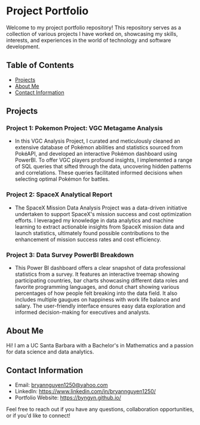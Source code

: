 # Project Portfolio

Welcome to my project portfolio repository! This repository serves as a collection of various projects I have worked on, showcasing my skills, interests, and experiences in the world of technology and software development.

## Table of Contents
- [Projects](#projects)
- [About Me](#about-me)
- [Contact Information](#contact-information)

## Projects

### Project 1: Pokemon Project: VGC Metagame Analysis
- In this VGC Analysis Project, I curated and meticulously cleaned an extensive database of Pokémon abilities and statistics sourced from PokéAPI, and developed an interactive Pokémon dashboard using PowerBI. To offer VGC players profound insights, I implemented a range of SQL queries that sifted through the data, uncovering hidden patterns and correlations. These queries facilitated informed decisions when selecting optimal Pokémon for battles.

### Project 2: SpaceX Analytical Report
- The SpaceX Mission Data Analysis Project was a data-driven initiative undertaken to support SpaceX's mission success and cost optimization efforts. I leveraged my knowledge in data analytics and machine learning to extract actionable insights from SpaceX mission data and launch statistics, ultimately found possible contributions to the enhancement of mission success rates and cost efficiency.

### Project 3: Data Survey PowerBI Breakdown
- This Power BI dashboard offers a clear snapshot of data professional statistics from a survey. It features an interactive treemap showing participating countries, bar charts showcasing different data roles and favorite programming languages, and donut chart showing various percentages of how people felt breaking into the data field. It also includes multiple gaugues on happiness with work life balance and salary. The user-friendly interface ensures easy data exploration and informed decision-making for executives and analysts.

## About Me

Hi! I am a UC Santa Barbara with a Bachelor's in Mathematics and a passion for data science and data analytics.

## Contact Information

- Email: bryannguyen1250@yahoo.com
- LinkedIn: https://www.linkedin.com/in/bryannguyen1250/
- Portfolio Website: https://byngyn.github.io/

Feel free to reach out if you have any questions, collaboration opportunities, or if you'd like to connect!
